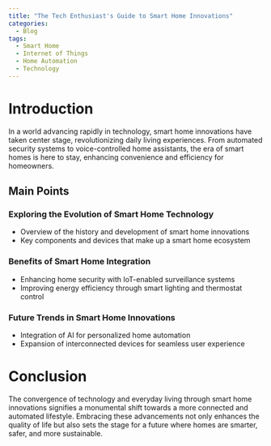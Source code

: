 ```yaml
---
title: "The Tech Enthusiast's Guide to Smart Home Innovations"
categories:
  - Blog
tags:
  - Smart Home
  - Internet of Things
  - Home Automation
  - Technology
---
```


# Introduction
In a world advancing rapidly in technology, smart home innovations have taken center stage, revolutionizing daily living experiences. From automated security systems to voice-controlled home assistants, the era of smart homes is here to stay, enhancing convenience and efficiency for homeowners.

## Main Points
### Exploring the Evolution of Smart Home Technology
- Overview of the history and development of smart home innovations
- Key components and devices that make up a smart home ecosystem

### Benefits of Smart Home Integration
- Enhancing home security with IoT-enabled surveillance systems
- Improving energy efficiency through smart lighting and thermostat control

### Future Trends in Smart Home Innovations
- Integration of AI for personalized home automation
- Expansion of interconnected devices for seamless user experience

# Conclusion
The convergence of technology and everyday living through smart home innovations signifies a monumental shift towards a more connected and automated lifestyle. Embracing these advancements not only enhances the quality of life but also sets the stage for a future where homes are smarter, safer, and more sustainable.